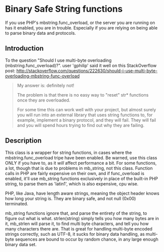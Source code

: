 # Binary Safe String functions


If you use PHP's mbstring.func_overload, or the server you are running on has it enabled, you are in trouble. Especially if you are relying on being able to parse binary data and protocols.

## Introduction

To the question "Should I use multi-byte overloading (mbstring.func_overload)?". user 'gphilip' said it well on this 
StackOverflow post: 
http://stackoverflow.com/questions/222630/should-i-use-multi-byte-overloading-mbstring-func-overload

  > My answer is: definitely not!
  > 
  > The problem is that there is no easy way to "reset" 
  > str* functions once they are overloaded.
  > 
  > For some time this can work well with your project,
  > but almost surely you will run into an external library
  > that uses string functions to, for example, implement a
  > binary protocol, and they will fail. They will fail and
  > you will spend hours trying to find out why they are
  > failing.

## Description

This class is a wrapper for string functions, in cases where the mbstring.func_overload tripe have been enabled. 
Be warned, use this class ONLY if you have to, as it *will* affect performance a bit. For some functions, a lot, 
though that is due to problems in mb_string, not this class.
Function calls in PHP are fairly expensive on their own, and if func_overload is enabled, it'll use mb_string 
functions exclusively in place of the built-in PHP string, to parse them as 'latin1', which is also expensive, cpu 
wise.

PHP, like Java, have length aware strings, meaning the object header knows how long your string is. They are binary 
safe, and not null (0x00) terminated.

mb_string functions ignore that, and parse the entirety of the string, to figure out what is what. strlen(string) 
simply tells you how many bytes are in it, mb_strlen will parse it, to find multi byte characters, and tell you
how many characters there are. That is great for handling multi-byte encoded strings correctly, such as UTF-8, it
sucks for binary data handling, as multi-byte sequences are bound to occur by random chance, in any large enough 
binary data set.
